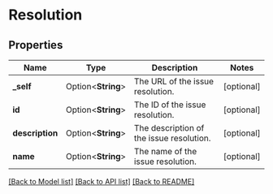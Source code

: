 # Resolution

## Properties

Name | Type | Description | Notes
------------ | ------------- | ------------- | -------------
**_self** | Option<**String**> | The URL of the issue resolution. | [optional]
**id** | Option<**String**> | The ID of the issue resolution. | [optional]
**description** | Option<**String**> | The description of the issue resolution. | [optional]
**name** | Option<**String**> | The name of the issue resolution. | [optional]

[[Back to Model list]](../README.md#documentation-for-models) [[Back to API list]](../README.md#documentation-for-api-endpoints) [[Back to README]](../README.md)


